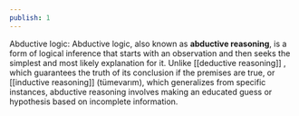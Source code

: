```yaml
---
publish: 1
---
```


Abductive logic: Abductive logic, also known as **abductive reasoning**, is a form of logical inference that starts with an observation and then seeks the simplest and most likely explanation for it. Unlike [[deductive reasoning]] , which guarantees the truth of its conclusion if the premises are true, or [[inductive reasoning]] (tümevarım), which generalizes from specific instances, abductive reasoning involves making an educated guess or hypothesis based on incomplete information.